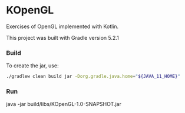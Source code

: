 # KOpenGL
Exercises of OpenGL implemented with Kotlin.

This project was built with Gradle version 5.2.1

### Build
To create the jar, use:
```sh
./gradlew clean build jar -Dorg.gradle.java.home="${JAVA_11_HOME}"
```

### Run
java -jar build/libs/KOpenGL-1.0-SNAPSHOT.jar
